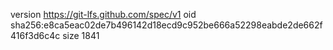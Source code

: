 version https://git-lfs.github.com/spec/v1
oid sha256:e8ca5eac02de7b496142d18ecd9c952be666a52298eabde2de662f416f3d6c4c
size 1841
